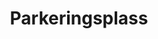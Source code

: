 ---
title: Parkeringsplass
level: 3
external: https://espenec.files.wordpress.com/2015/09/lego-mindstorms-del-3-4.pdf
---